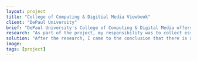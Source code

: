 ```yaml
---
layout: project
title: "College of Computing & Digitial Media Viewbook"
client: "DePaul University"
brief: "DePaul University's College of Computing & Digital Media offers many graduate programs in technology. With the diversity of the programs, it is important to create a view book that encompasses all programs and highlights essential information that will target potential candidates and current students."
research: "As part of the project, my responsibility was to collect essential information for each program and create a system of hierarchy for it. Also, I conducted interviews with current students and asked them what drove them to their enroll in their program and I asked if any print material played any role in their decision. Professors also assisted me in gathering content."
solution: "After the research, I came to the conclusion that there is a large diversity in prospective students who come from different backgrounds that include previous education, language barriers, and different levels of familiarity with the programs. The solution was to create the view book with a neutral identity that doesn't subtract from the content and doesn't imply any biased opinions. The photography used is both a combination of abstract ideas as well as environment shots of the university and students."
image:
tags: [project]
---
```



